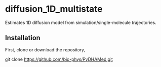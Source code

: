 # diffusion_1D_multistate
Estimates 1D diffusion model from simulation/single-molecule trajectories.
## Installation
First, clone or download the repository,

  git clone https://github.com/bio-phys/PyDHAMed.git


